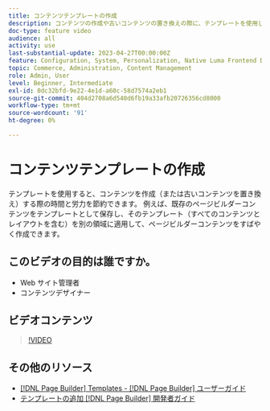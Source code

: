 ```yaml
---
title: コンテンツテンプレートの作成
description: コンテンツの作成や古いコンテンツの置き換えの際に、テンプレートを使用して時間と労力を節約する方法を説明します。
doc-type: feature video
audience: all
activity: use
last-substantial-update: 2023-04-27T00:00:00Z
feature: Configuration, System, Personalization, Native Luma Frontend Development
topic: Commerce, Administration, Content Management
role: Admin, User
level: Beginner, Intermediate
exl-id: 0dc32bfd-9e22-4e1d-a60c-58d7574a2eb1
source-git-commit: 404d2708a6d540d6fb19a33afb20726356cd8000
workflow-type: tm+mt
source-wordcount: '91'
ht-degree: 0%

---
```


# コンテンツテンプレートの作成

テンプレートを使用すると、コンテンツを作成（または古いコンテンツを置き換え）する際の時間と労力を節約できます。 例えば、既存のページビルダーコンテンツをテンプレートとして保存し、そのテンプレート（すべてのコンテンツとレイアウトを含む）を別の領域に適用して、ページビルダーコンテンツをすばやく作成できます。

## このビデオの目的は誰ですか。

- Web サイト管理者
- コンテンツデザイナー

## ビデオコンテンツ

>[!VIDEO](https://video.tv.adobe.com/v/343787?quality=12&learn=on)

## その他のリソース

- [[!DNL Page Builder] Templates - [!DNL Page Builder]  ユーザーガイド ](https://experienceleague.adobe.com/docs/commerce-admin/page-builder/templates.html)
- [ テンプレートの追加  [!DNL Page Builder]  開発者ガイド ](https://developer.adobe.com/commerce/frontend-core/page-builder/content-types/create/add-templates/)
